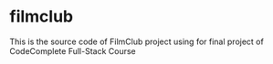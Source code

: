 # filmclub
This is the source code of FilmClub project using for final project of CodeComplete  Full-Stack Course
